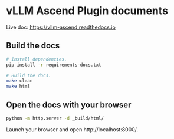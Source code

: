 # vLLM Ascend Plugin documents

Live doc: https://vllm-ascend.readthedocs.io

## Build the docs

```bash
# Install dependencies.
pip install -r requirements-docs.txt

# Build the docs.
make clean
make html
```

## Open the docs with your browser

```bash
python -m http.server -d _build/html/
```

Launch your browser and open http://localhost:8000/.


